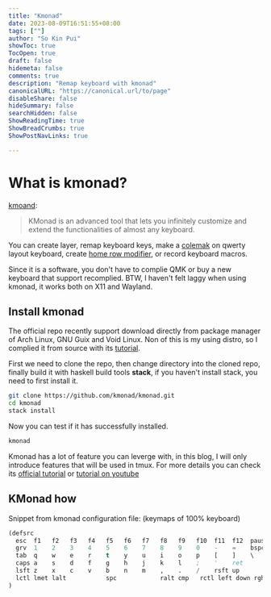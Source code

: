 ```yaml
---
title: "Kmonad"
date: 2023-08-09T16:51:55+08:00
tags: [""]
author: "So Kin Pui"
showToc: true
TocOpen: true
draft: false
hidemeta: false
comments: true
description: "Remap keyboard with kmonad"
canonicalURL: "https://canonical.url/to/page"
disableShare: false
hideSummary: false
searchHidden: false
ShowReadingTime: true
ShowBreadCrumbs: true
ShowPostNavLinks: true

---
```


# What is kmonad?
[kmoand](https://github.com/kmonad/kmonad):
> KMonad is an advanced tool that lets you infinitely customize and extend the functionalities of almost any keyboard.

You can create layer, remap keyboard keys, make a [colemak](https://colemak.com/) on qwerty layout keyboard, create [home row modifier](https://precondition.github.io/home-row-mods), or record keyboard macros.

Since it is a software, you don't have to complie QMK or buy a new keyboard that support recomplied. BTW, I haven't felt laggy when using kmonad, it works both on X11 and Wayland.

## Install kmonad
The official repo recently support download directly from package manager of Arch Linux, GNU Guix and Void Linux. Non of this is my using distro, so I complied it from source with its [tutorial](https://github.com/kmonad/kmonad/blob/master/doc/installation.md#using-stack).

First we need to clone the repo, then change directory into the cloned repo, finally build it with haskell build tools **stack**, if you haven't install stack, you need to first install it.
```sh
git clone https://github.com/kmonad/kmonad.git
cd kmonad
stack install
```
Now you can test if it has successfully installed.
```sh
kmonad
```
Kmonad has a lot of feature you can leverge with, in this blog, I will only introduce features that will be used in tmux. For more details you can check its [official tutorial](https://github.com/kmonad/kmonad/blob/master/keymap/tutorial.kbd) or [tutorial on youtube](https://www.youtube.com/watch?v=Dhj1eauljwU&t=199s&pp=ygUGa21vbmFk)
## KMonad how
Snippet from kmonad configuration file: (keymaps of 100% keyboard)

```lisp
(defsrc
  esc  f1   f2   f3   f4   f5   f6   f7   f8   f9   f10  f11  f12  pause del  home end  pgup  pgdn 
  grv  1    2    3    4    5    6    7    8    9    0    -    =    bspc       nlck kp/  kp*  kp-
  tab  q    w    e    r    t    y    u    i    o    p    [    ]    \          kp7  kp8  kp9  kp+
  caps a    s    d    f    g    h    j    k    l    ;    '    ret             kp4  kp5  kp6
  lsft z    x    c    v    b    n    m    ,    .    /    rsft up              kp1  kp2  kp3  kprt
  lctl lmet lalt           spc            ralt cmp   rctl left down rght       kp0  kp.
)
```
